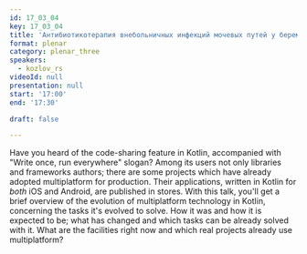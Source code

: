 ```yaml
---
id: 17_03_04
key: 17_03_04
title: 'Антибиотикотерапия внебольничных инфекций мочевых путей у беременных'
format: plenar
category: plenar_three
speakers:
  - kozlov_rs
videoId: null
presentation: null
start: '17:00'
end: '17:30'

draft: false

---
```

Have you heard of the code-sharing feature in Kotlin, accompanied with "Write once, run everywhere" slogan? Among its users not only libraries and frameworks authors; there are some projects which have already adopted multiplatform for production. Their applications, written in Kotlin for *both* iOS and Android, are published in stores. 
With this talk, you'll get a brief overview of the evolution of multiplatform technology in Kotlin, concerning the tasks it's evolved to solve. How it was and how it is expected to be; what has changed and which tasks can be already solved with it. What are the facilities right now and which real projects already use multiplatform?